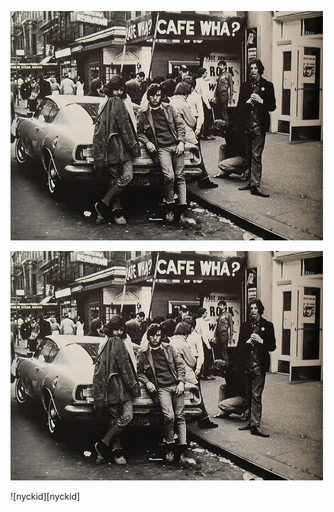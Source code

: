 ![nycteen](https://raw.githubusercontent.com/muneer78/muneer78.github.io/master/images/NYC7.jpg)

![nycteen](https://raw.githubusercontent.com/muneer78/muneer78.github.io/master/images/NYC7.jpg) 



![nyckid][nyckid] 

